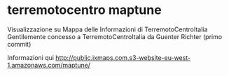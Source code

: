 # terremotocentro maptune
Visualizzazione su Mappa delle Informazioni di TerremotoCentroItalia
Gentilemente concesso a TerremotoCentroItalia da Guenter Richter (primo commit)

Informazioni qui http://public.ixmaps.com.s3-website-eu-west-1.amazonaws.com/maptune/
